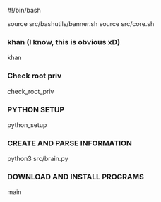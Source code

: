 #!/bin/bash

source src/bashutils/banner.sh
source src/core.sh

### khan (I know, this is obvious xD)
khan

### Check root priv
check_root_priv

### PYTHON SETUP
python_setup

### CREATE AND PARSE INFORMATION
python3 src/brain.py

### DOWNLOAD AND INSTALL PROGRAMS
main
